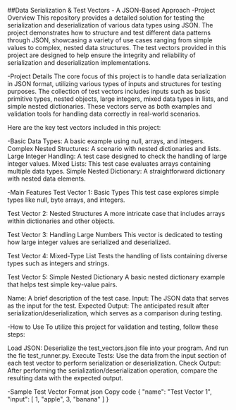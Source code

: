 ##Data Serialization & Test Vectors - A JSON-Based Approach
-Project Overview
  This repository provides a detailed solution for testing the serialization and deserialization of various data types using JSON. The project demonstrates how to structure and test different data patterns through JSON, showcasing a variety of use cases ranging from simple values to complex, nested data structures. The test vectors provided in this project are designed to help ensure the integrity and reliability of serialization and deserialization implementations.

-Project Details
  The core focus of this project is to handle data serialization in JSON format, utilizing various types of inputs and structures for testing purposes. The collection of test vectors includes inputs such as basic primitive types, nested objects, large integers, mixed data types in lists, and simple nested dictionaries. These vectors serve as both examples and validation tools for handling data correctly in real-world scenarios.

Here are the key test vectors included in this project:

-Basic Data Types: A basic example using null, arrays, and integers.
Complex Nested Structures: A scenario with nested dictionaries and lists.
Large Integer Handling: A test case designed to check the handling of large integer values.
Mixed Lists: This test case evaluates arrays containing multiple data types.
Simple Nested Dictionary: A straightforward dictionary with nested data elements.

-Main Features
Test Vector 1: Basic Types
This test case explores simple types like null, byte arrays, and integers.

Test Vector 2: Nested Structures
A more intricate case that includes arrays within dictionaries and other objects.

Test Vector 3: Handling Large Numbers
This vector is dedicated to testing how large integer values are serialized and deserialized.

Test Vector 4: Mixed-Type List
Tests the handling of lists containing diverse types such as integers and strings.

Test Vector 5: Simple Nested Dictionary
A basic nested dictionary example that helps test simple key-value pairs.


Name: A brief description of the test case.
Input: The JSON data that serves as the input for the test.
Expected Output: The anticipated result after serialization/deserialization, which serves as a comparison during testing.


-How to Use
  To utilize this project for validation and testing, follow these steps:

Load JSON: Deserialize the test_vectors.json file into your program. And run the fie test_runner.py.
Execute Tests: Use the data from the input section of each test vector to perform serialization or deserialization.
Check Output: After performing the serialization/deserialization operation, compare the resulting data with the expected output.

-Sample Test Vector Format
json
Copy code
{
      "name": "Test Vector 1",
      "input": [
        1,
        "apple",
        3,
        "banana"
      ]
    }
